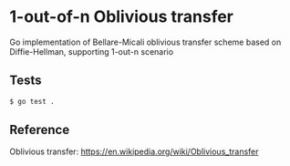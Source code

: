 # 1-out-of-n Oblivious transfer
Go implementation of Bellare-Micali oblivious transfer scheme based on Diffie-Hellman, supporting 1-out-n scenario

## Tests
```bash
$ go test .
```

## Reference
Oblivious transfer: https://en.wikipedia.org/wiki/Oblivious_transfer
